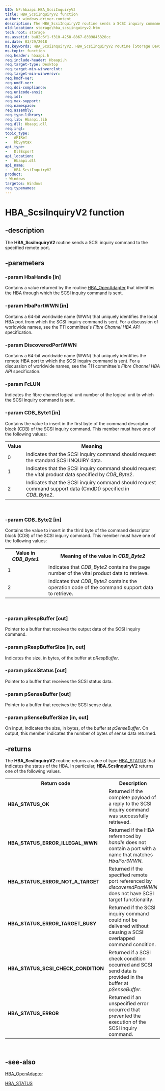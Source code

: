 ```yaml
---
UID: NF:hbaapi.HBA_ScsiInquiryV2
title: HBA_ScsiInquiryV2 function
author: windows-driver-content
description: The HBA_ScsiInquiryV2 routine sends a SCSI inquiry command to the specified remote port.
old-location: storage\hba_scsiinquiryv2.htm
tech.root: storage
ms.assetid: ba82c6f1-f310-4258-8867-8309845320cc
ms.date: 03/29/2018
ms.keywords: HBA_ScsiInquiryV2, HBA_ScsiInquiryV2 routine [Storage Devices], fibreHBA_rtns_eb1e2682-5317-4ea3-a3e2-2d1db00c5f9b.xml, hbaapi/HBA_ScsiInquiryV2, storage.hba_scsiinquiryv2
ms.topic: function
req.header: hbaapi.h
req.include-header: Hbaapi.h
req.target-type: Desktop
req.target-min-winverclnt: 
req.target-min-winversvr: 
req.kmdf-ver: 
req.umdf-ver: 
req.ddi-compliance: 
req.unicode-ansi: 
req.idl: 
req.max-support: 
req.namespace: 
req.assembly: 
req.type-library: 
req.lib: Hbaapi.lib
req.dll: Hbaapi.dll
req.irql: 
topic_type:
-	APIRef
-	kbSyntax
api_type:
-	DllExport
api_location:
-	Hbaapi.dll
api_name:
-	HBA_ScsiInquiryV2
product:
- Windows
targetos: Windows
req.typenames: 
---
```


# HBA_ScsiInquiryV2 function


## -description


The <b>HBA_ScsiInquiryV2</b> routine sends a SCSI inquiry command to the specified remote port.


## -parameters




### -param HbaHandle [in]

Contains a value returned by the routine <a href="https://msdn.microsoft.com/library/windows/hardware/ff557097">HBA_OpenAdapter</a> that identifies the HBA through which the SCSI inquiry command is sent.


### -param HbaPortWWN [in]

Contains a 64-bit worldwide name (WWN) that uniquely identifies the local HBA port from which the SCSI inquiry command is sent. For a discussion of worldwide names, see the T11 committee's <i>Fibre Channel HBA API</i> specification. 


### -param DiscoveredPortWWN

<p>Contains a 64-bit worldwide name (WWN) that uniquely identifies the remote HBA port to which the SCSI inquiry command is sent. For a discussion of worldwide names, see the T11 committee's <i>Fibre Channel HBA API</i> specification. </p>


### -param FcLUN

<p>Indicates the fibre channel logical unit number of the logical unit to which the SCSI inquiry command is sent. </p>


### -param CDB_Byte1 [in]

Contains the value to insert in the first byte of the command descriptor block (CDB) of the SCSI inquiry command. This member must have one of the following values:

<table>
<tr>
<th>Value</th>
<th>Meaning</th>
</tr>
<tr>
<td>
0

</td>
<td>
Indicates that the SCSI inquiry command should request the standard SCSI INQUIRY data. 

</td>
</tr>
<tr>
<td>
1

</td>
<td>
Indicates that the SCSI inquiry command should request the vital product data specified by <i>CDB_Byte2</i>. 

</td>
</tr>
<tr>
<td>
2

</td>
<td>
Indicates that the SCSI inquiry command should request command support data (CmdDt) specified in <i>CDB_Byte2</i>. 

</td>
</tr>
</table>
 


### -param CDB_Byte2 [in]

Contains the value to insert in the third byte of the command descriptor block (CDB) of the SCSI inquiry command. This member must have one of the following values:

<table>
<tr>
<th>Value in <i>CDB_Byte1</i></th>
<th>Meaning of the value in <i>CDB_Byte2</i></th>
</tr>
<tr>
<td>
1

</td>
<td>
Indicates that <i>CDB_Byte2 </i>contains the page number of the vital product data to retrieve. 

</td>
</tr>
<tr>
<td>
2

</td>
<td>
Indicates that <i>CDB_Byte2 </i>contains the operation code of the command support data to retrieve. 

</td>
</tr>
</table>
 


### -param pRespBuffer [out]

Pointer to a buffer that receives the output data of the SCSI inquiry command.


### -param pRespBufferSize [in, out]

Indicates the size, in bytes, of the buffer at <i>pRespBuffer</i>.


### -param pScsiStatus [out]

Pointer to a buffer that receives the SCSI status data. 


### -param pSenseBuffer [out]

Pointer to a buffer that receives the SCSI sense data.


### -param pSenseBufferSize [in, out]

On input, indicates the size, in bytes, of the buffer at <i>pSenseBuffer</i>. On output, this member indicates the number of bytes of sense data returned.


## -returns



The <b>HBA_ScsiInquiryV2</b> routine returns a value of type <a href="https://msdn.microsoft.com/library/windows/hardware/ff557233">HBA_STATUS</a> that indicates the status of the HBA. In particular, <b>HBA_ScsiInquiryV2</b> returns one of the following values.

<table>
<tr>
<th>Return code</th>
<th>Description</th>
</tr>
<tr>
<td width="40%">
<dl>
<dt><b>HBA_STATUS_OK</b></dt>
</dl>
</td>
<td width="60%">
Returned if the complete payload of a reply to the SCSI inquiry command was successfully retrieved. 

</td>
</tr>
<tr>
<td width="40%">
<dl>
<dt><b>HBA_STATUS_ERROR_ILLEGAL_WWN</b></dt>
</dl>
</td>
<td width="60%">
Returned if the HBA referenced by <i>handle</i> does not contain a port with a name that matches <i>HbaPortWWN</i>. 

</td>
</tr>
<tr>
<td width="40%">
<dl>
<dt><b>HBA_STATUS_ERROR_NOT_A_TARGET</b></dt>
</dl>
</td>
<td width="60%">
Returned if the specified remote port referenced by <i>discoveredPortWWN </i>does not have SCSI target functionality.

</td>
</tr>
<tr>
<td width="40%">
<dl>
<dt><b>HBA_STATUS_ERROR_TARGET_BUSY</b></dt>
</dl>
</td>
<td width="60%">
Returned if the SCSI inquiry command could not be delivered without causing a SCSI overlapped command condition.

</td>
</tr>
<tr>
<td width="40%">
<dl>
<dt><b>HBA_STATUS_SCSI_CHECK_CONDITION</b></dt>
</dl>
</td>
<td width="60%">
Returned if a SCSI check condition occurred and SCSI send data is provided in the buffer at <i>pSenseBuffer</i>.

</td>
</tr>
<tr>
<td width="40%">
<dl>
<dt><b>HBA_STATUS_ERROR</b></dt>
</dl>
</td>
<td width="60%">
Returned if an unspecified error occurred that prevented the execution of the SCSI inquiry command. 

</td>
</tr>
</table>
 




## -see-also




<a href="https://msdn.microsoft.com/library/windows/hardware/ff557097">HBA_OpenAdapter</a>



<a href="https://msdn.microsoft.com/library/windows/hardware/ff557233">HBA_STATUS</a>
 

 

